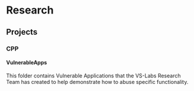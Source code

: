 # Research
## Projects
### CPP
#### VulnerableApps

This folder contains Vulnerable Applications that the VS-Labs Research Team has created to help demonstrate how to abuse specific functionality.
